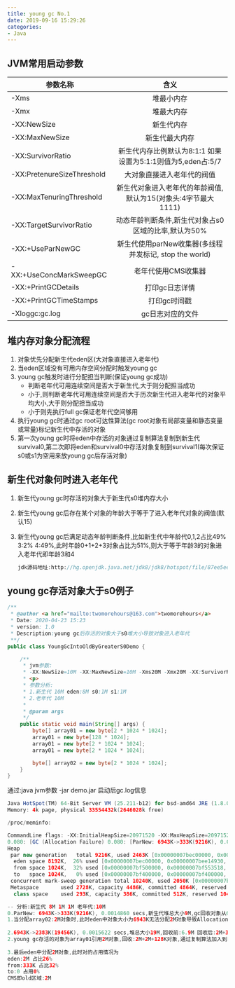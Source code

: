 ```yaml
---
title: young gc No.1
date: 2019-09-16 15:29:26
categories: 
- Java
---
```




## JVM常用启动参数

| 参数名称                   |                             含义                             |
| -------------------------- | :----------------------------------------------------------: |
| -Xms                       |                          堆最小内存                          |
| -Xmx                       |                          堆最大内存                          |
| -XX:NewSize                |                          新生代内存                          |
| -XX:MaxNewSize             |                        新生代最大内存                        |
| -XX:SurvivorRatio          | 新生代内存比例默认为8:1:1  如果设置为5:1:1则值为5,eden占:5/7 |
| -XX:PretenureSizeThreshold |                  大对象直接进入老年代的阀值                  |
| -XX:MaxTenuringThreshold   | 新生代对象进入老年代的年龄阀值,默认为15(对象头:4字节最大1111) |
| -XX:TargetSurvivorRatio    |     动态年龄判断条件,新生代对象占s0区域的比率,默认为50%      |
| -XX:+UseParNewGC           |    新生代使用parNew收集器(多线程并发标记, stop the world)    |
| -XX:+UseConcMarkSweepGC    |                     老年代使用CMS收集器                      |
| -XX:+PrintGCDetails        |                        打印gc日志详情                        |
| -XX:+PrintGCTimeStamps     |                         打印gc时间戳                         |
| -Xloggc:gc.log             |                       gc日志对应的文件                       |



## 堆内存对象分配流程

1. 对象优先分配新生代eden区(大对象直接进入老年代)
2. 当eden区域没有可用内存空间分配时触发young gc
3. young gc触发时进行分配担当判断(保证young gc成功)
   - 判断老年代可用连续空间是否大于新生代,大于则分配担当成功
   - 小于,则判断老年代可用连续空间是否大于历次新生代进入老年代的对象平均大小,大于则分配担当成功
   - 小于则先执行full gc保证老年代空间够用
4. 执行young gc时通过gc root可达性算法(gc root对象有局部变量和静态变量或常量)标记新生代中存活的对象
5. 第一次young gc时将eden中存活的对象通过复制算法复制到新生代 survival0,第二次即将eden和survival0中存活对象复制到survival1(每次保证s0或s1为空用来放young gc后存活对象)



## 新生代对象何时进入老年代

1. 新生代young gc时存活的对象大于新生代s0堆内存大小

2. 新生代young gc后存在某个对象的年龄大于等于了进入老年代对象的阀值(默认15)

3. 新生代young gc后满足动态年龄判断条件,比如新生代中年龄代0,1,2占比49%  3:2% 4:49%,此时年龄0+1+2+3对象占比为51%,则大于等于年龄3的对象进入老年代即年龄3和4

   ```java
   jdk源码地址:http://hg.openjdk.java.net/jdk8/jdk8/hotspot/file/87ee5ee27509/src/share/vm/gc_implementation/shared/ageTable.cpp#l81
   ```



## young gc存活对象大于s0例子

```java
/**
 * @author <a href="mailto:twomorehours@163.com">twomorehours</a>
 * Date: 2020-04-23 15:23
 * version: 1.0
 * Description:young gc后存活的对象大于s0堆大小导致对象进入老年代
 **/
public class YoungGcIntoOldByGreaterS0Demo {

    /**
     * jvm参数:
     * -XX:NewSize=10M -XX:MaxNewSize=10M -Xms20M -Xmx20M -XX:SurvivorRatio=8 -XX:PretenureSizeThreshold=10M -XX:+UseParNewGC -XX:+UseConcMarkSweepGC -XX:+PrintGCDetails -XX:+PrintGCTimeStamps -Xloggc:gc.log
     * <p>
     * 参数分析:
     * 1.新生代 10M eden:8M s0:1M s1:1M
     * 2.老年代 10M
     *
     * @param args
     */
    public static void main(String[] args) {
        byte[] array01 = new byte[2 * 1024 * 1024];
        array01 = new byte[128 * 1024];
        array01 = new byte[2 * 1024 * 1024];
        array01 = new byte[2 * 1024 * 1024];

        byte[] array02 = new byte[2 * 1024 * 1024];
    }
}
```

通过:java jvm参数  -jar demo.jar  启动后gc.log信息

```java
Java HotSpot(TM) 64-Bit Server VM (25.211-b12) for bsd-amd64 JRE (1.8.0_211-b12), built on Apr  1 2019 20:53:18 by "java_re" with gcc 4.2.1 (Based on Apple Inc. build 5658) (LLVM build 2336.11.00)
Memory: 4k page, physical 33554432k(2646028k free)

/proc/meminfo:

CommandLine flags: -XX:InitialHeapSize=20971520 -XX:MaxHeapSize=20971520 -XX:MaxNewSize=10485760 -XX:NewSize=10485760 -XX:OldPLABSize=16 -XX:PretenureSizeThreshold=10485760 -XX:+PrintGC -XX:+PrintGCDetails -XX:+PrintGCTimeStamps -XX:SurvivorRatio=8 -XX:+UseCompressedClassPointers -XX:+UseCompressedOops -XX:+UseConcMarkSweepGC -XX:+UseParNewGC 
0.080: [GC (Allocation Failure) 0.080: [ParNew: 6943K->333K(9216K), 0.0014860 secs] 6943K->2383K(19456K), 0.0015622 secs] [Times: user=0.01 sys=0.00, real=0.01 secs] 
Heap
 par new generation   total 9216K, used 2463K [0x00000007bec00000, 0x00000007bf600000, 0x00000007bf600000)
  eden space 8192K,  26% used [0x00000007bec00000, 0x00000007bee14930, 0x00000007bf400000)
  from space 1024K,  32% used [0x00000007bf500000, 0x00000007bf553518, 0x00000007bf600000)
  to   space 1024K,   0% used [0x00000007bf400000, 0x00000007bf400000, 0x00000007bf500000)
 concurrent mark-sweep generation total 10240K, used 2050K [0x00000007bf600000, 0x00000007c0000000, 0x00000007c0000000)
 Metaspace       used 2728K, capacity 4486K, committed 4864K, reserved 1056768K
  class space    used 293K, capacity 386K, committed 512K, reserved 1048576K

-- 分析:新生代 8M 1M 1M 老年代:10M
0.ParNew: 6943K->333K(9216K), 0.0014860 secs,新生代堆总大小9M,gc回收对象从6.9M-->333k,333k未知对象在from区存活,占survival from:32%,耗时1.4ms                                                           
1.当分配array02:2M对象时,此时eden中对象大小为6943K无法分配2M对象导致Allocation Failure(分配失败)触发young gc,young gc进行分配担当判断此时老年代空间大于新生代内存空间不需要触发full gc
                                                            
2.6943K->2383K(19456K), 0.0015622 secs,堆总大小19M,回收前:6.9M 回收后:2M+333k                                                             
2.young gc存活的对象为array01引用2M对象,回收:2M+2M+128K对象,通过复制算法加入到s0时发现空间不够,2M对象进入老年代,剩下未知对象333k,s0可以放下
                                                            
3.最后eden中分配2M对象,此时对的占用情况为
eden:2M 占比26%
from:333K 占比32%
to:0 占用0%
CMS即old区域:2M                                                                                                                        
```

